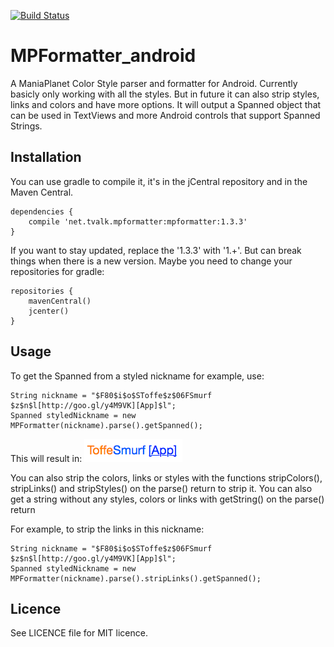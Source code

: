 [![Build Status](https://travis-ci.org/tomvlk/MPFormatter_android.svg?branch=master)](https://travis-ci.org/tomvlk/MPFormatter_android)

# MPFormatter_android
A ManiaPlanet Color Style parser and formatter for Android. Currently basicly only working with all the styles. But in future it can also strip styles, links and colors and have more options.
It will output a Spanned object that can be used in TextViews and more Android controls that support Spanned Strings. 

## Installation ##
You can use gradle to compile it, it's in the jCentral repository and in the Maven Central.

    dependencies {
        compile 'net.tvalk.mpformatter:mpformatter:1.3.3'
    }

If you want to stay updated, replace the '1.3.3' with '1.+'. But can break things when there is a new version.
Maybe you need to change your repositories for gradle:

	repositories {
		mavenCentral()
		jcenter()
	}

## Usage ##

To get the Spanned from a styled nickname for example, use:

    String nickname = "$F80$i$o$SToffe$z$06FSmurf $z$n$l[http://goo.gl/y4M9VK][App]$l";
    Spanned styledNickname = new MPFormatter(nickname).parse().getSpanned();

This will result in:
![Example result from above code](https://raw.githubusercontent.com/tomvlk/MPFormatter_swift/master/example.png "Example result")

You can also strip the colors, links or styles with the functions stripColors(), stripLinks() and stripStyles() on the parse() return to strip it. You can also get a string without any styles, colors or links with getString() on the parse() return

For example, to strip the links in this nickname:

    String nickname = "$F80$i$o$SToffe$z$06FSmurf $z$n$l[http://goo.gl/y4M9VK][App]$l";
    Spanned styledNickname = new MPFormatter(nickname).parse().stripLinks().getSpanned();


## Licence ##
See LICENCE file for MIT licence.
